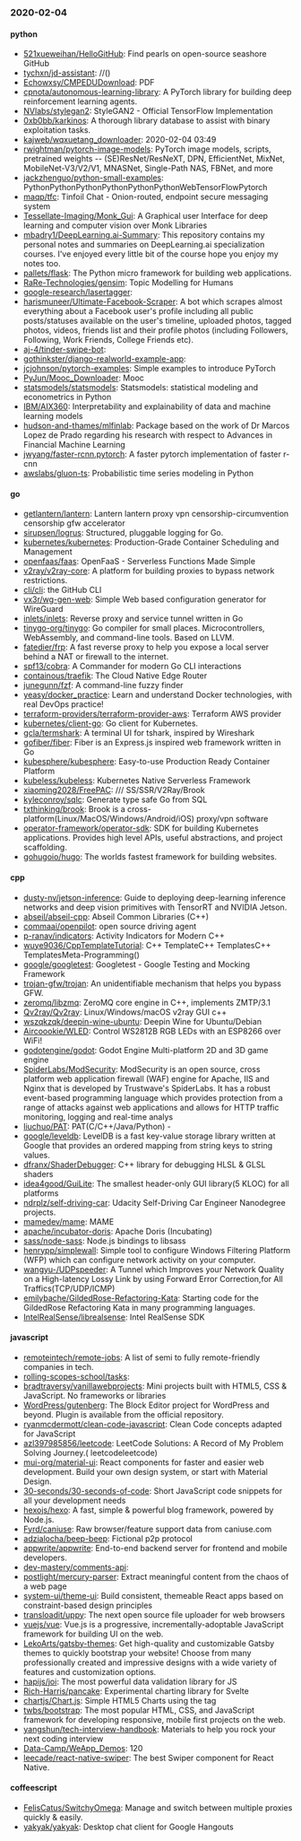 ### 2020-02-04

#### python
* [521xueweihan/HelloGitHub](https://github.com/521xueweihan/HelloGitHub): Find pearls on open-source seashore  GitHub 
* [tychxn/jd-assistant](https://github.com/tychxn/jd-assistant): //()
* [Echowxsy/CMPEDUDownload](https://github.com/Echowxsy/CMPEDUDownload): PDF
* [cpnota/autonomous-learning-library](https://github.com/cpnota/autonomous-learning-library): A PyTorch library for building deep reinforcement learning agents.
* [NVlabs/stylegan2](https://github.com/NVlabs/stylegan2): StyleGAN2 - Official TensorFlow Implementation
* [0xb0bb/karkinos](https://github.com/0xb0bb/karkinos): A thorough library database to assist with binary exploitation tasks.
* [kajweb/wqxuetang_downloader](https://github.com/kajweb/wqxuetang_downloader):  2020-02-04 03:49
* [rwightman/pytorch-image-models](https://github.com/rwightman/pytorch-image-models): PyTorch image models, scripts, pretrained weights -- (SE)ResNet/ResNeXT, DPN, EfficientNet, MixNet, MobileNet-V3/V2/V1, MNASNet, Single-Path NAS, FBNet, and more
* [jackzhenguo/python-small-examples](https://github.com/jackzhenguo/python-small-examples): PythonPythonPythonPythonPythonPythonWebTensorFlowPytorch
* [maqp/tfc](https://github.com/maqp/tfc): Tinfoil Chat - Onion-routed, endpoint secure messaging system
* [Tessellate-Imaging/Monk_Gui](https://github.com/Tessellate-Imaging/Monk_Gui): A Graphical user Interface for deep learning and computer vision over Monk Libraries
* [mbadry1/DeepLearning.ai-Summary](https://github.com/mbadry1/DeepLearning.ai-Summary): This repository contains my personal notes and summaries on DeepLearning.ai specialization courses. I've enjoyed every little bit of the course hope you enjoy my notes too.
* [pallets/flask](https://github.com/pallets/flask): The Python micro framework for building web applications.
* [RaRe-Technologies/gensim](https://github.com/RaRe-Technologies/gensim): Topic Modelling for Humans
* [google-research/lasertagger](https://github.com/google-research/lasertagger): 
* [harismuneer/Ultimate-Facebook-Scraper](https://github.com/harismuneer/Ultimate-Facebook-Scraper):  A bot which scrapes almost everything about a Facebook user's profile including all public posts/statuses available on the user's timeline, uploaded photos, tagged photos, videos, friends list and their profile photos (including Followers, Following, Work Friends, College Friends etc).
* [aj-4/tinder-swipe-bot](https://github.com/aj-4/tinder-swipe-bot): 
* [gothinkster/django-realworld-example-app](https://github.com/gothinkster/django-realworld-example-app): 
* [jcjohnson/pytorch-examples](https://github.com/jcjohnson/pytorch-examples): Simple examples to introduce PyTorch
* [PyJun/Mooc_Downloader](https://github.com/PyJun/Mooc_Downloader): Mooc
* [statsmodels/statsmodels](https://github.com/statsmodels/statsmodels): Statsmodels: statistical modeling and econometrics in Python
* [IBM/AIX360](https://github.com/IBM/AIX360): Interpretability and explainability of data and machine learning models
* [hudson-and-thames/mlfinlab](https://github.com/hudson-and-thames/mlfinlab): Package based on the work of Dr Marcos Lopez de Prado regarding his research with respect to Advances in Financial Machine Learning
* [jwyang/faster-rcnn.pytorch](https://github.com/jwyang/faster-rcnn.pytorch): A faster pytorch implementation of faster r-cnn
* [awslabs/gluon-ts](https://github.com/awslabs/gluon-ts): Probabilistic time series modeling in Python

#### go
* [getlantern/lantern](https://github.com/getlantern/lantern): Lantern         lantern proxy vpn censorship-circumvention censorship gfw accelerator
* [sirupsen/logrus](https://github.com/sirupsen/logrus): Structured, pluggable logging for Go.
* [kubernetes/kubernetes](https://github.com/kubernetes/kubernetes): Production-Grade Container Scheduling and Management
* [openfaas/faas](https://github.com/openfaas/faas): OpenFaaS - Serverless Functions Made Simple
* [v2ray/v2ray-core](https://github.com/v2ray/v2ray-core): A platform for building proxies to bypass network restrictions.
* [cli/cli](https://github.com/cli/cli): the GitHub CLI
* [vx3r/wg-gen-web](https://github.com/vx3r/wg-gen-web): Simple Web based configuration generator for WireGuard
* [inlets/inlets](https://github.com/inlets/inlets): Reverse proxy and service tunnel written in Go
* [tinygo-org/tinygo](https://github.com/tinygo-org/tinygo): Go compiler for small places. Microcontrollers, WebAssembly, and command-line tools. Based on LLVM.
* [fatedier/frp](https://github.com/fatedier/frp): A fast reverse proxy to help you expose a local server behind a NAT or firewall to the internet.
* [spf13/cobra](https://github.com/spf13/cobra): A Commander for modern Go CLI interactions
* [containous/traefik](https://github.com/containous/traefik): The Cloud Native Edge Router
* [junegunn/fzf](https://github.com/junegunn/fzf):  A command-line fuzzy finder
* [yeasy/docker_practice](https://github.com/yeasy/docker_practice): Learn and understand Docker technologies, with real DevOps practice!
* [terraform-providers/terraform-provider-aws](https://github.com/terraform-providers/terraform-provider-aws): Terraform AWS provider
* [kubernetes/client-go](https://github.com/kubernetes/client-go): Go client for Kubernetes.
* [gcla/termshark](https://github.com/gcla/termshark): A terminal UI for tshark, inspired by Wireshark
* [gofiber/fiber](https://github.com/gofiber/fiber):  Fiber is an Express.js inspired web framework written in Go 
* [kubesphere/kubesphere](https://github.com/kubesphere/kubesphere): Easy-to-use Production Ready Container Platform
* [kubeless/kubeless](https://github.com/kubeless/kubeless): Kubernetes Native Serverless Framework
* [xiaoming2028/FreePAC](https://github.com/xiaoming2028/FreePAC): /// SS/SSR/V2Ray/Brook 
* [kyleconroy/sqlc](https://github.com/kyleconroy/sqlc): Generate type safe Go from SQL
* [txthinking/brook](https://github.com/txthinking/brook): Brook is a cross-platform(Linux/MacOS/Windows/Android/iOS) proxy/vpn software
* [operator-framework/operator-sdk](https://github.com/operator-framework/operator-sdk): SDK for building Kubernetes applications. Provides high level APIs, useful abstractions, and project scaffolding.
* [gohugoio/hugo](https://github.com/gohugoio/hugo): The worlds fastest framework for building websites.

#### cpp
* [dusty-nv/jetson-inference](https://github.com/dusty-nv/jetson-inference): Guide to deploying deep-learning inference networks and deep vision primitives with TensorRT and NVIDIA Jetson.
* [abseil/abseil-cpp](https://github.com/abseil/abseil-cpp): Abseil Common Libraries (C++)
* [commaai/openpilot](https://github.com/commaai/openpilot): open source driving agent
* [p-ranav/indicators](https://github.com/p-ranav/indicators): Activity Indicators for Modern C++
* [wuye9036/CppTemplateTutorial](https://github.com/wuye9036/CppTemplateTutorial): C++ TemplateC++ TemplatesC++ TemplatesMeta-Programming()
* [google/googletest](https://github.com/google/googletest): Googletest - Google Testing and Mocking Framework
* [trojan-gfw/trojan](https://github.com/trojan-gfw/trojan): An unidentifiable mechanism that helps you bypass GFW.
* [zeromq/libzmq](https://github.com/zeromq/libzmq): ZeroMQ core engine in C++, implements ZMTP/3.1
* [Qv2ray/Qv2ray](https://github.com/Qv2ray/Qv2ray):  Linux/Windows/macOS  v2ray GUI   c++  
* [wszqkzqk/deepin-wine-ubuntu](https://github.com/wszqkzqk/deepin-wine-ubuntu): Deepin Wine for Ubuntu/Debian
* [Aircoookie/WLED](https://github.com/Aircoookie/WLED): Control WS2812B RGB LEDs with an ESP8266 over WiFi!
* [godotengine/godot](https://github.com/godotengine/godot): Godot Engine  Multi-platform 2D and 3D game engine
* [SpiderLabs/ModSecurity](https://github.com/SpiderLabs/ModSecurity): ModSecurity is an open source, cross platform web application firewall (WAF) engine for Apache, IIS and Nginx that is developed by Trustwave's SpiderLabs. It has a robust event-based programming language which provides protection from a range of attacks against web applications and allows for HTTP traffic monitoring, logging and real-time analys
* [liuchuo/PAT](https://github.com/liuchuo/PAT):  PAT(C/C++/Java/Python) - 
* [google/leveldb](https://github.com/google/leveldb): LevelDB is a fast key-value storage library written at Google that provides an ordered mapping from string keys to string values.
* [dfranx/ShaderDebugger](https://github.com/dfranx/ShaderDebugger): C++ library for debugging HLSL & GLSL shaders
* [idea4good/GuiLite](https://github.com/idea4good/GuiLite): The smallest header-only GUI library(5 KLOC) for all platforms
* [ndrplz/self-driving-car](https://github.com/ndrplz/self-driving-car): Udacity Self-Driving Car Engineer Nanodegree projects.
* [mamedev/mame](https://github.com/mamedev/mame): MAME
* [apache/incubator-doris](https://github.com/apache/incubator-doris): Apache Doris (Incubating)
* [sass/node-sass](https://github.com/sass/node-sass):  Node.js bindings to libsass
* [henrypp/simplewall](https://github.com/henrypp/simplewall): Simple tool to configure Windows Filtering Platform (WFP) which can configure network activity on your computer.
* [wangyu-/UDPspeeder](https://github.com/wangyu-/UDPspeeder): A Tunnel which Improves your Network Quality on a High-latency Lossy Link by using Forward Error Correction,for All Traffics(TCP/UDP/ICMP)
* [emilybache/GildedRose-Refactoring-Kata](https://github.com/emilybache/GildedRose-Refactoring-Kata): Starting code for the GildedRose Refactoring Kata in many programming languages.
* [IntelRealSense/librealsense](https://github.com/IntelRealSense/librealsense): Intel RealSense SDK

#### javascript
* [remoteintech/remote-jobs](https://github.com/remoteintech/remote-jobs): A list of semi to fully remote-friendly companies in tech.
* [rolling-scopes-school/tasks](https://github.com/rolling-scopes-school/tasks): 
* [bradtraversy/vanillawebprojects](https://github.com/bradtraversy/vanillawebprojects): Mini projects built with HTML5, CSS & JavaScript. No frameworks or libraries
* [WordPress/gutenberg](https://github.com/WordPress/gutenberg): The Block Editor project for WordPress and beyond. Plugin is available from the official repository.
* [ryanmcdermott/clean-code-javascript](https://github.com/ryanmcdermott/clean-code-javascript):  Clean Code concepts adapted for JavaScript
* [azl397985856/leetcode](https://github.com/azl397985856/leetcode): LeetCode Solutions: A Record of My Problem Solving Journey.( leetcodeleetcode)
* [mui-org/material-ui](https://github.com/mui-org/material-ui): React components for faster and easier web development. Build your own design system, or start with Material Design.
* [30-seconds/30-seconds-of-code](https://github.com/30-seconds/30-seconds-of-code): Short JavaScript code snippets for all your development needs
* [hexojs/hexo](https://github.com/hexojs/hexo): A fast, simple & powerful blog framework, powered by Node.js.
* [Fyrd/caniuse](https://github.com/Fyrd/caniuse): Raw browser/feature support data from caniuse.com
* [adzialocha/beep-beep](https://github.com/adzialocha/beep-beep): Fictional p2p protocol
* [appwrite/appwrite](https://github.com/appwrite/appwrite): End-to-end backend server for frontend and mobile developers. 
* [dev-mastery/comments-api](https://github.com/dev-mastery/comments-api): 
* [postlight/mercury-parser](https://github.com/postlight/mercury-parser):  Extract meaningful content from the chaos of a web page
* [system-ui/theme-ui](https://github.com/system-ui/theme-ui): Build consistent, themeable React apps based on constraint-based design principles
* [transloadit/uppy](https://github.com/transloadit/uppy): The next open source file uploader for web browsers 
* [vuejs/vue](https://github.com/vuejs/vue):  Vue.js is a progressive, incrementally-adoptable JavaScript framework for building UI on the web.
* [LekoArts/gatsby-themes](https://github.com/LekoArts/gatsby-themes): Get high-quality and customizable Gatsby themes to quickly bootstrap your website! Choose from many professionally created and impressive designs with a wide variety of features and customization options.
* [hapijs/joi](https://github.com/hapijs/joi): The most powerful data validation library for JS
* [Rich-Harris/pancake](https://github.com/Rich-Harris/pancake): Experimental charting library for Svelte
* [chartjs/Chart.js](https://github.com/chartjs/Chart.js): Simple HTML5 Charts using the <canvas> tag
* [twbs/bootstrap](https://github.com/twbs/bootstrap): The most popular HTML, CSS, and JavaScript framework for developing responsive, mobile first projects on the web.
* [yangshun/tech-interview-handbook](https://github.com/yangshun/tech-interview-handbook):  Materials to help you rock your next coding interview
* [Data-Camp/WeApp_Demos](https://github.com/Data-Camp/WeApp_Demos): 120
* [leecade/react-native-swiper](https://github.com/leecade/react-native-swiper): The best Swiper component for React Native.

#### coffeescript
* [FelisCatus/SwitchyOmega](https://github.com/FelisCatus/SwitchyOmega): Manage and switch between multiple proxies quickly & easily.
* [yakyak/yakyak](https://github.com/yakyak/yakyak): Desktop chat client for Google Hangouts
